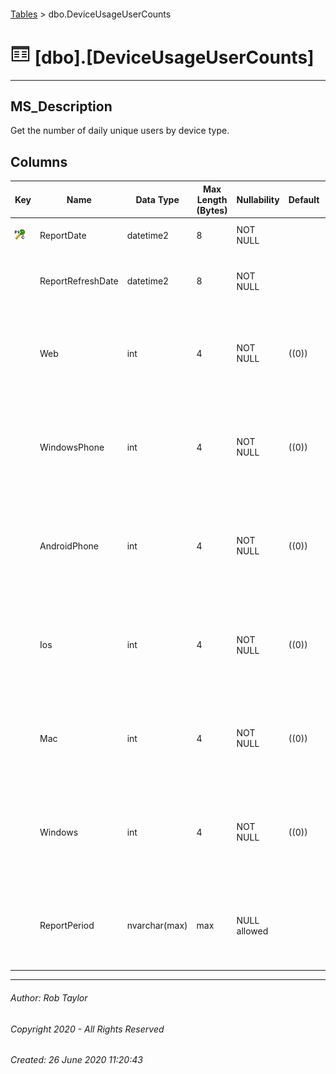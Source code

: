 #### 

[Tables](Tables.md) > dbo.DeviceUsageUserCounts

# ![Tables](../images/Table32.png) [dbo].[DeviceUsageUserCounts]

---

## <a name="#description"></a>MS_Description

Get the number of daily unique users by device type.

## <a name="#columns"></a>Columns

| Key | Name | Data Type | Max Length (Bytes) | Nullability | Default | Description |
|---|---|---|---|---|---|---|
| [![Cluster Primary Key PK_dbo.DeviceUsageUserCounts: ReportDate](../images/pkcluster.png)](#indexes) | ReportDate | datetime2 | 8 | NOT NULL |  | _The date the usage occured._ |
|  | ReportRefreshDate | datetime2 | 8 | NOT NULL |  | _The date the usage data was retrieved from graph._ |
|  | Web | int | 4 | NOT NULL | ((0)) | _Number of Users accessing Teams via the web during the Report Period._ |
|  | WindowsPhone | int | 4 | NOT NULL | ((0)) | _Number of Users accessing Teams via Windows Phone during the Report Period._ |
|  | AndroidPhone | int | 4 | NOT NULL | ((0)) | _Number of Users accessing Teams via an Android Device during the Report Period._ |
|  | Ios | int | 4 | NOT NULL | ((0)) | _Number of Users accessing Teams via an iOS device during the Report Period._ |
|  | Mac | int | 4 | NOT NULL | ((0)) | _Number of Users accessing Teams via a Mac during the Report Period._ |
|  | Windows | int | 4 | NOT NULL | ((0)) | _Number of Users accessing Teams via a Windows device during the Report Period._ |
|  | ReportPeriod | nvarchar(max) | max | NULL allowed |  | _The number of days requested when calling the graph endpoint._ |


---

###### Author:  Rob Taylor

###### Copyright 2020 - All Rights Reserved

###### Created: 26 June 2020 11:20:43

